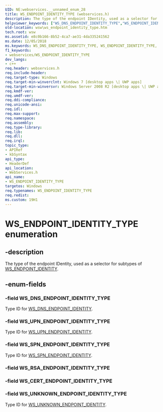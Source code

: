 ```yaml
---
UID: NE:webservices.__unnamed_enum_28
title: WS_ENDPOINT_IDENTITY_TYPE (webservices.h)
description: The type of the endpoint IDentity, used as a selector for subtypes of WS_ENDPOINT_IDENTITY.helpviewer_keywords: ["WS_DNS_ENDPOINT_IDENTITY_TYPE","WS_ENDPOINT_IDENTITY_TYPE","WS_ENDPOINT_IDENTITY_TYPE enumeration [Web Services for Windows]","WS_SPN_ENDPOINT_IDENTITY_TYPE","WS_UNKNOWN_ENDPOINT_IDENTITY_TYPE","WS_UPN_ENDPOINT_IDENTITY_TYPE","webservices/WS_DNS_ENDPOINT_IDENTITY_TYPE","webservices/WS_ENDPOINT_IDENTITY_TYPE","webservices/WS_SPN_ENDPOINT_IDENTITY_TYPE","webservices/WS_UNKNOWN_ENDPOINT_IDENTITY_TYPE","webservices/WS_UPN_ENDPOINT_IDENTITY_TYPE","wsw.ws_endpoint_identity_type"]
old-location: wsw\ws_endpoint_identity_type.htm
tech.root: wsw
ms.assetid: e8c0b166-8b52-4ca7-ae31-4da335241562
ms.date: 12/05/2018
ms.keywords: WS_DNS_ENDPOINT_IDENTITY_TYPE, WS_ENDPOINT_IDENTITY_TYPE, WS_ENDPOINT_IDENTITY_TYPE enumeration [Web Services for Windows], WS_SPN_ENDPOINT_IDENTITY_TYPE, WS_UNKNOWN_ENDPOINT_IDENTITY_TYPE, WS_UPN_ENDPOINT_IDENTITY_TYPE, webservices/WS_DNS_ENDPOINT_IDENTITY_TYPE, webservices/WS_ENDPOINT_IDENTITY_TYPE, webservices/WS_SPN_ENDPOINT_IDENTITY_TYPE, webservices/WS_UNKNOWN_ENDPOINT_IDENTITY_TYPE, webservices/WS_UPN_ENDPOINT_IDENTITY_TYPE, wsw.ws_endpoint_identity_type
f1_keywords:
- webservices/WS_ENDPOINT_IDENTITY_TYPE
dev_langs:
- c++
req.header: webservices.h
req.include-header: 
req.target-type: Windows
req.target-min-winverclnt: Windows 7 [desktop apps \| UWP apps]
req.target-min-winversvr: Windows Server 2008 R2 [desktop apps \| UWP apps]
req.kmdf-ver: 
req.umdf-ver: 
req.ddi-compliance: 
req.unicode-ansi: 
req.idl: 
req.max-support: 
req.namespace: 
req.assembly: 
req.type-library: 
req.lib: 
req.dll: 
req.irql: 
topic_type:
- APIRef
- kbSyntax
api_type:
- HeaderDef
api_location:
- WebServices.h
api_name:
- WS_ENDPOINT_IDENTITY_TYPE
targetos: Windows
req.typenames: WS_ENDPOINT_IDENTITY_TYPE
req.redist: 
ms.custom: 19H1
---
```


# WS_ENDPOINT_IDENTITY_TYPE enumeration


## -description


The type of the endpoint IDentity, used as a selector for subtypes of
                    <a href="https://docs.microsoft.com/windows/desktop/api/webservices/ns-webservices-ws_endpoint_identity">WS_ENDPOINT_IDENTITY</a>.

            


## -enum-fields




### -field WS_DNS_ENDPOINT_IDENTITY_TYPE

Type ID for <a href="https://docs.microsoft.com/windows/desktop/api/webservices/ns-webservices-ws_dns_endpoint_identity">WS_DNS_ENDPOINT_IDENTITY</a>.
                


### -field WS_UPN_ENDPOINT_IDENTITY_TYPE

Type ID for <a href="https://docs.microsoft.com/windows/desktop/api/webservices/ns-webservices-ws_upn_endpoint_identity">WS_UPN_ENDPOINT_IDENTITY</a>.
                


### -field WS_SPN_ENDPOINT_IDENTITY_TYPE

Type ID for <a href="https://docs.microsoft.com/windows/desktop/api/webservices/ns-webservices-ws_spn_endpoint_identity">WS_SPN_ENDPOINT_IDENTITY</a>.
                


### -field WS_RSA_ENDPOINT_IDENTITY_TYPE


### -field WS_CERT_ENDPOINT_IDENTITY_TYPE


### -field WS_UNKNOWN_ENDPOINT_IDENTITY_TYPE

Type ID for <a href="https://docs.microsoft.com/windows/win32/api/webservices/ns-webservices-ws_unknown_endpoint_identity">WS_UNKNOWN_ENDPOINT_IDENTITY</a>.
                

